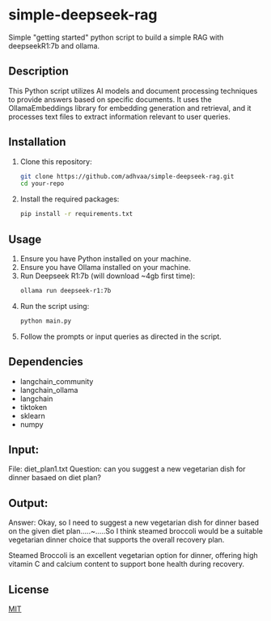 # simple-deepseek-rag
Simple "getting started" python script to build a simple RAG with deepseekR1:7b and ollama. 

## Description
This Python script utilizes AI models and document processing techniques to provide answers based on specific documents. It uses the OllamaEmbeddings library for embedding generation and retrieval, and it processes text files to extract information relevant to user queries.

## Installation
1. Clone this repository:
    ```bash
    git clone https://github.com/adhvaa/simple-deepseek-rag.git
    cd your-repo
    ```
2. Install the required packages:
    ```bash
    pip install -r requirements.txt
    ```

## Usage
1. Ensure you have Python installed on your machine.
2. Ensure you have Ollama installed on your machine.
3. Run Deepseek R1:7b (will download ~4gb first time):
    ```bash
    ollama run deepseek-r1:7b
    ```
4. Run the script using:
    ```bash
    python main.py
    ```
5. Follow the prompts or input queries as directed in the script.

## Dependencies
- langchain_community
- langchain_ollama
- langchain
- tiktoken
- sklearn
- numpy

## Input: 
File: diet_plan1.txt
Question: can you suggest a new vegetarian dish for dinner basaed on diet plan?

## Output:
Answer: <think>
Okay, so I need to suggest a new vegetarian dish for dinner based on the given diet plan.....~.....So I think steamed broccoli would be a suitable vegetarian dinner choice that supports the overall recovery plan.
</think>

Steamed Broccoli is an excellent vegetarian option for dinner, offering high vitamin C and calcium content to support bone health during recovery.


## License
[MIT](https://choosealicense.com/licenses/mit/)
